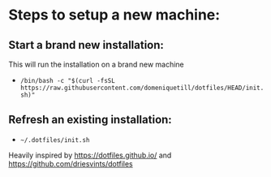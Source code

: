 # Steps to setup a new machine:

## Start a brand new installation:
This will run the installation on a brand new machine
- `/bin/bash -c "$(curl -fsSL https://raw.githubusercontent.com/domeniquetill/dotfiles/HEAD/init.sh)"`

## Refresh an existing installation:
- `~/.dotfiles/init.sh`

Heavily inspired by https://dotfiles.github.io/ and https://github.com/driesvints/dotfiles
